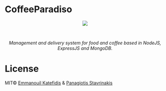# CoffeeParadiso
<p align="center">
   <img src="https://raw.githubusercontent.com/man0s/CoffeeParadiso/master/Screenshot.png">
</p>
<br>
<i>
<p align="center">
  Management and delivery system for food and coffee based in NodeJS, ExpressJS and MongoDB.
</p>
</i>

# License
MIT© <a href="https://github.com/man0s">Emmanouil Katefidis</a> & <a href="https://github.com/Pan0sSt">Panagiotis Stavrinakis</a>
